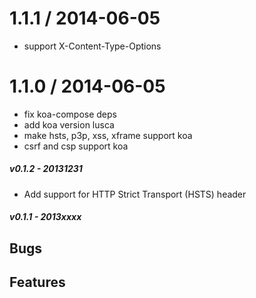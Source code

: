 
1.1.1 / 2014-06-05
==================

 * support X-Content-Type-Options

1.1.0 / 2014-06-05
==================

 * fix koa-compose deps
 * add koa version lusca
 * make hsts, p3p, xss, xframe support koa
 * csrf and csp support koa

##### v0.1.2 - 20131231

* Add support for HTTP Strict Transport (HSTS) header

##### v0.1.1 - 2013xxxx
**Bugs**
-

**Features**
-
